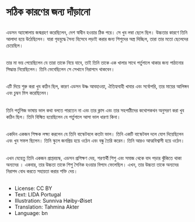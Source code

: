 # সঠিক কারণের জন্য দাঁড়ানো

##
এডসন অ্যাঙ্গোলায় জন্মগ্রহণ করেছিলেন, দেশ স্বাধীন হওয়ার ঠিক পরে। সে খুব লম্বা ছেলে ছিল। উচ্চতার কারণে তিনি আলাদা হয়ে উঠেছিলেন। যারা গৃহযুদ্ধে সৈন্য হিসেবে লড়াই করার জন্য শিশুদের অস্ত্র দিচ্ছিল, তারা তার মতো ছেলেদের চেয়েছিল।

##
তার মা ভয় পেয়েছিলেন যে তারা তাকে নিয়ে যাবে, তাই তিনি তাকে এক খালার সাথে পর্তুগালে থাকার জন্য পাঠানোর সিদ্ধান্ত নিয়েছিলেন। তিনি ভেবেছিলেন সে সেখানে নিরাপদে থাকবেন।

##
এটি দিয়ে শুরু করা খুব কঠিন ছিল, কারণ এডসন উষ্ণ আবহাওয়া, ঐতিহ্যবাহী খাবার এবং সর্বোপরি, তার মায়ের আলিঙ্গন এবং চুম্বন মিস করেছিলেন।

##
তিনি পর্তুগিজ ভাষায় ভাল কথা বলতে পারতেন না এবং তার ক্লাস এবং তার সহপাঠীদের কথোপকথন অনুসরণ করা খুব কঠিন ছিল। তিনি বিস্মিত হয়েছিলেন যে পর্তুগালে আসা ভাল ধারণা কিনা।

##
একদিন একজন শিক্ষক লক্ষ্য করলেন যে তিনি বাস্কেটবলে কতটা ভাল। তিনি একটি বাস্কেটবল দলে যোগ দিয়েছিলেন এবং খুব সফল ছিলেন। তিনি স্কুলে জনপ্রিয় হয়ে ওঠেন এবং বন্ধু তৈরি করেন। তিনি আরও আত্মবিশ্বাসী হয়ে ওঠেন।

##
এখন যেহেতু তিনি একজন প্রাপ্তবয়স্ক, এডসন প্রশিক্ষণ দেয়, শরণার্থী শিশু এবং সমাজ থেকে বাদ পড়ার ঝুঁকিতে থাকা অন্যদের । একবার, তার উচ্চতা তাকে শিশু সৈনিক হওয়ার বিপদে ফেলেছিল। এখন, তার উচ্চতা তাকে অন্যদের নিরাপদ বোধ করতে সহায়তা করার শক্তি দেয়।

##
* License: CC BY
* Text: LIDA Portugal
* Illustration: Sunniva Høiby-Øiset
* Translation: Tahmina Akter
* Language: bn
